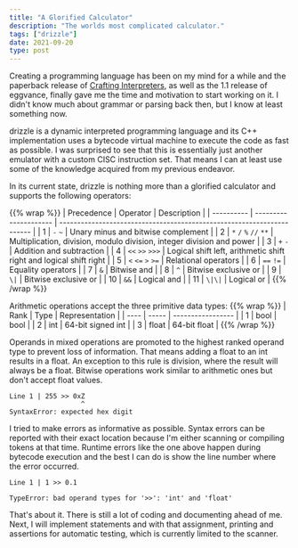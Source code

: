 ```yaml
---
title: "A Glorified Calculator"
description: "The worlds most complicated calculator."
tags: ["drizzle"]
date: 2021-09-20
type: post
---
```

Creating a programming language has been on my mind for a while and the paperback release of [Crafting Interpreters](https://www.craftinginterpreters.com/), as well as the 1.1 release of eggvance, finally gave me the time and motivation to start working on it. I didn't know much about grammar or parsing back then, but I know at least something now.

drizzle is a dynamic interpreted programming language and its C++ implementation uses a bytecode virtual machine to execute the code as fast as possible. I was surprised to see that this is essentially just another emulator with a custom CISC instruction set. That means I can at least use some of the knowledge acquired from my previous endeavor.

In its current state, drizzle is nothing more than a glorified calculator and supports the following operators:

{{% wrap %}}
| Precedence | Operator              | Description                                                            |
| ---------- | --------------------- | ---------------------------------------------------------------------- |
| 1          | `-` `~`               | Unary minus and bitwise complement                                     |
| 2          | `*` `/` `%` `//` `**` | Multiplication, division, modulo division, integer division and power |
| 3          | `+` `-`               | Addition and subtraction                                               |
| 4          | `<<` `>>` `>>>`       | Logical shift left, arithmetic shift right and logical shift right     |
| 5          | `<` `<=` `>` `>=`     | Relational operators                                                   |
| 6          | `==` `!=`             | Equality operators                                                     |
| 7          | `&`                   | Bitwise and                                                            |
| 8          | `^`                   | Bitwise exclusive or                                                   |
| 9          | `\|`                  | Bitwise exclusive or                                                   |
| 10         | `&&`                  | Logical and                                                            |
| 11         | `\|\|`                | Logical or                                                             |
{{% /wrap %}}

Arithmetic operations accept the three primitive data types:
{{% wrap %}}
| Rank | Type  | Representation    |
| ---- | ----- | ----------------- |
| 1    | bool  | bool              |
| 2    | int   | 64-bit signed int |
| 3    | float | 64-bit float      |
{{% /wrap %}}

Operands in mixed operations are promoted to the highest ranked operand type to prevent loss of information. That means adding a float to an int results in a float. An exception to this rule is division, where the result will always be a float. Bitwise operations work similar to arithmetic ones but don't accept float values.

```
Line 1 | 255 >> 0xZ
                  ^
SyntaxError: expected hex digit
```

I tried to make errors as informative as possible. Syntax errors can be reported with their exact location because I'm either scanning or compiling tokens at that time. Runtime errors like the one above happen during bytecode execution and the best I can do is show the line number where the error occurred.

```
Line 1 | 1 >> 0.1

TypeError: bad operand types for '>>': 'int' and 'float'
```

That's about it. There is still a lot of coding and documenting ahead of me. Next, I will implement statements and with that assignment, printing and assertions for automatic testing, which is currently limited to the scanner.
